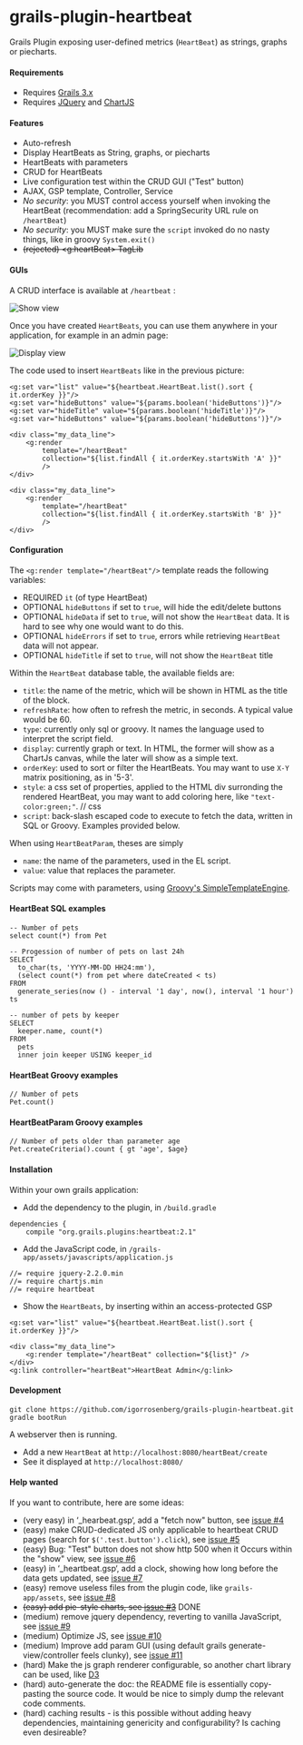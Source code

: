 # grails-plugin-heartbeat

Grails Plugin exposing user-defined metrics (`HeartBeat`) as strings, graphs or piecharts.

#### Requirements

* Requires [Grails 3.x](https://grails.org/)
* Requires [JQuery](https://jquery.com/) and [ChartJS](http://www.chartjs.org)


#### Features

* Auto-refresh
* Display HeartBeats as String, graphs, or piecharts
* HeartBeats with parameters
* CRUD for HeartBeats
* Live configuration test within the CRUD GUI ("Test" button)
* AJAX, GSP template, Controller, Service
* _No security_: you MUST control access yourself when invoking the HeartBeat (recommendation: add a SpringSecurity URL rule on `/heartBeat`)
* _No security_: you MUST make sure the `script` invoked do no nasty things, like in groovy `System.exit()` 
* ~~(rejected) &lt;g:heartBeat&gt; TagLib~~

#### GUIs

A CRUD interface is available at `/heartbeat` :

![Show view](https://raw.githubusercontent.com/igorrosenberg/grails-plugin-heartbeat/documentation/show.png)

Once you have created `HeartBeats`, you can use them anywhere in your application, for example in an admin page: 

![Display view](https://raw.githubusercontent.com/igorrosenberg/grails-plugin-heartbeat/documentation/display.png)

The code used to insert `HeartBeats` like in the previous picture:

```
<g:set var="list" value="${heartbeat.HeartBeat.list().sort { it.orderKey }}"/>
<g:set var="hideButtons" value="${params.boolean('hideButtons')}"/>
<g:set var="hideTitle" value="${params.boolean('hideTitle')}"/>
<g:set var="hideButtons" value="${params.boolean('hideButtons')}"/>

<div class="my_data_line">
    <g:render 
        template="/heartBeat" 
        collection="${list.findAll { it.orderKey.startsWith 'A' }}"
        />
</div>

<div class="my_data_line">
    <g:render 
        template="/heartBeat" 
        collection="${list.findAll { it.orderKey.startsWith 'B' }}"
        />
</div>
```

#### Configuration

The `<g:render template="/heartBeat"/>` template reads the following variables:
- REQUIRED `it` (of type HeartBeat)
- OPTIONAL `hideButtons` if set to `true`, will hide the edit/delete buttons
- OPTIONAL `hideData` if set to `true`, will not show the `HeartBeat` data. It is hard to see why one would want to do this.
- OPTIONAL `hideErrors` if set to `true`, errors while retrieving `HeartBeat` data will not appear.
- OPTIONAL `hideTitle` if set to `true`, will not show the `HeartBeat` title

Within the `HeartBeat` database table, the available fields are:

* `title`: the name of the metric, which will be shown in HTML as the title of the block.
* `refreshRate`: how often to refresh the metric, in seconds. A typical value would be 60.
* `type`: currently only sql or groovy. It names the language used to interpret the script field.
* `display`: currently graph or text. In HTML, the former will show as a ChartJs canvas, while the later will show as a simple text.
* `orderKey`: used to sort or filter the HeartBeats. You may want to use `X-Y` matrix positioning, as in '5-3'. 
* `style`: a css set of properties, applied to the HTML div surronding the rendered HeartBeat, you may want to add coloring here, like `"text-color:green;"`.      // css
* `script`: back-slash escaped code to execute to fetch the data, written in SQL or Groovy. Examples provided below.

When using `HeartBeatParam`, theses are simply 
* `name`: the name of the parameters, used in the EL script. 
* `value`: value that replaces the parameter.

Scripts may come with parameters, using [Groovy's SimpleTemplateEngine](http://docs.groovy-lang.org/latest/html/documentation/template-engines.html#_simpletemplateengine).


#### HeartBeat SQL examples

```
-- Number of pets
select count(*) from Pet
```

```
-- Progession of number of pets on last 24h   
SELECT 
  to_char(ts, 'YYYY-MM-DD HH24:mm'),
  (select count(*) from pet where dateCreated < ts)
FROM
  generate_series(now () - interval '1 day', now(), interval '1 hour') ts
```

```
-- number of pets by keeper
SELECT 
  keeper.name, count(*)
FROM
  pets 
  inner join keeper USING keeper_id
```

#### HeartBeat Groovy examples

```
// Number of pets
Pet.count()
```


#### HeartBeatParam Groovy examples

```
// Number of pets older than parameter age
Pet.createCriteria().count { gt 'age', $age}
```

#### Installation

Within your own grails application:

* Add the dependency to the plugin, in `/build.gradle`
```
dependencies {
    compile "org.grails.plugins:heartbeat:2.1"
```

* Add the JavaScript code, in `/grails-app/assets/javascripts/application.js`
```
//= require jquery-2.2.0.min
//= require chartjs.min
//= require heartbeat
```

* Show the `HeartBeats`, by inserting within an access-protected GSP
```
<g:set var="list" value="${heartbeat.HeartBeat.list().sort { it.orderKey }}"/>

<div class="my_data_line">
    <g:render template="/heartBeat" collection="${list}" />
</div>
<g:link controller="heartBeat">HeartBeat Admin</g:link>
```

#### Development

```
git clone https://github.com/igorrosenberg/grails-plugin-heartbeat.git
gradle bootRun
```

A webserver then is running.
* Add a new `HeartBeat` at `http://localhost:8080/heartBeat/create`
* See it displayed at `http://localhost:8080/`

#### Help wanted

If you want to contribute, here are some ideas:

* (very easy) in ‘_hearbeat.gsp‘, add a "fetch now" button, see [issue #4](https://github.com/igorrosenberg/grails-plugin-heartbeat/issues/4)
* (easy) make CRUD-dedicated JS only applicable to heartbeat CRUD pages (search for `$('.test.button').click`), see [issue #5](https://github.com/igorrosenberg/grails-plugin-heartbeat/issues/5)
* (easy) Bug: "Test" button does not show http 500 when it Occurs within the "show" view, see [issue #6](https://github.com/igorrosenberg/grails-plugin-heartbeat/issues/6)
* (easy) in ‘_heartbeat.gsp‘, add a clock, showing how long before the data gets updated, see [issue #7](https://github.com/igorrosenberg/grails-plugin-heartbeat/issues/7)
* (easy) remove useless files from the plugin code, like `grails-app/assets`, see [issue #8](https://github.com/igorrosenberg/grails-plugin-heartbeat/issues/8)
* ~~(easy) add pie-style charts, see [issue #3](https://github.com/igorrosenberg/grails-plugin-heartbeat/issues/3)~~ DONE
* (medium) remove jquery dependency, reverting to vanilla JavaScript, see [issue #9](https://github.com/igorrosenberg/grails-plugin-heartbeat/issues/9)
* (medium) Optimize JS, see [issue #10](https://github.com/igorrosenberg/grails-plugin-heartbeat/issues/10)
* (medium) Improve add param GUI (using default grails generate-view/controller feels clunky), see [issue #11](https://github.com/igorrosenberg/grails-plugin-heartbeat/issues/11)
* (hard) Make the js graph renderer configurable, so another chart library can be used, like [D3](https://github.com/d3/d3/wiki/Gallery)
* (hard) auto-generate the doc: the README file is essentially copy-pasting the source code. It would be nice to simply dump the relevant code comments.
* (hard) caching results - is this possible without adding heavy dependencies, maintaining genericity and configurability? Is caching even desireable?

